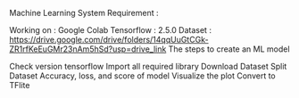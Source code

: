 Machine Learning
System Requirement :

Working on : Google Colab
Tensorflow : 2.5.0
Dataset : https://drive.google.com/drive/folders/14qqUuGtCGk-ZR1rfKeEuGMr23nAm5hSd?usp=drive_link
The steps to create an ML model

Check version tensorflow
Import all required library
Download Dataset
Split Dataset
Accuracy, loss, and score of model
Visualize the plot
Convert to TFlite
